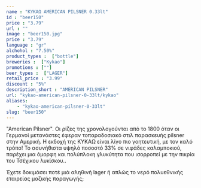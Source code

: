 ```yaml
---
name : "ΚΥΚΑΩ AMERICAN PILSNER 0.33lt"
id : "beer150"
price : "3.79"
url : ""
image : "beer150.jpg"
price : "3.79"
language : "gr"
alchohol : "7.50%"
product_types :  ["bottle"]
breweries :  ["Kykao"]
promotions : [""]
beer_types :  ["LAGER"]
retail_price : "3.99"
discount : "5%"
description_short : "AMERICAN PILSNER"
url: "kykao-american-pilsner-0-33lt/kykao"
aliases: 
    - "kykao-american-pilsner-0-33lt"
slug: "beer150"
---
```


&quot;American Pilsner&quot;. Οι ρίζες της χρονολογούνται από το 1800 όταν οι Γερμανοί μετανάστες έφεραν τοπαραδοσιακό στιλ παρασκευής pilsner στην Αμερική. Η εκδοχή της ΚΥΚΑΩ είναι λίγο πιο γοητευτική, με τον καλό τρόπο! Το ασυνήθιστα υψηλό ποσοστό 33% σε νιφάδες καλαμποκιού, παρέχει μια όμορφη και πολύπλοκη γλυκύτητα που ισορροπεί με την πικρία του Τσέχικου λυκίσκου..

Έχετε δοκιμάσει ποτέ μιά αληθινή lager ή απλώς το νερό πολυεθνικής εταιρείας μαζικής παραγωγής;